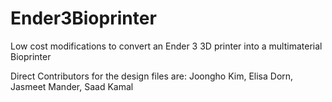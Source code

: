 # Ender3Bioprinter
Low cost modifications to convert an Ender 3 3D printer into a multimaterial Bioprinter

Direct Contributors for the design files are: Joongho Kim, Elisa Dorn, Jasmeet Mander, Saad Kamal
